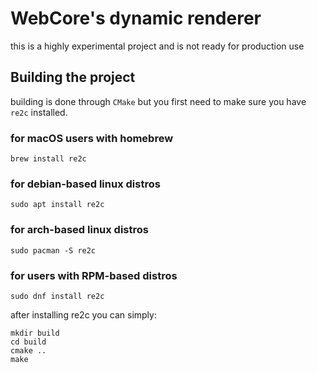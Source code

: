 # WebCore's dynamic renderer
this is a highly experimental project and is not ready for production use

## Building the project
building is done through `CMake` 
but you first need to make sure you have `re2c` installed.
### for macOS users with homebrew
```shell script
brew install re2c
```
### for debian-based linux distros
```shell script
sudo apt install re2c
```
### for arch-based linux distros
```shell script
sudo pacman -S re2c
```
### for users with RPM-based distros
```shell script
sudo dnf install re2c
```
after installing re2c you can simply:
```
mkdir build
cd build
cmake ..
make
```